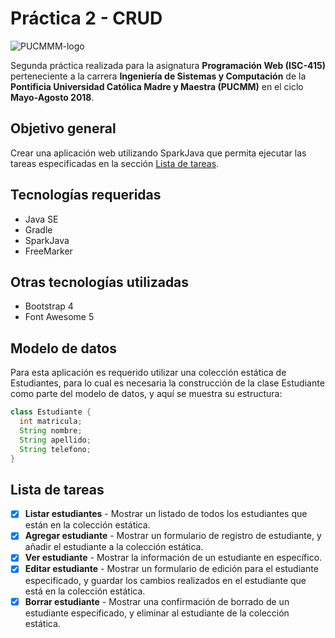 # Práctica 2 - CRUD

![PUCMMM-logo](https://i.imgur.com/9eEIci9.png)

Segunda práctica realizada para la asignatura **Programación Web (ISC-415)** perteneciente a la carrera **Ingeniería de Sistemas y Computación** de la **Pontificia Universidad Católica Madre y Maestra (PUCMM)** en el ciclo **Mayo-Agosto 2018**.

## Objetivo general

Crear una aplicación web utilizando SparkJava que permita ejecutar las tareas especificadas en la sección [Lista de tareas](#lista-de-tareas).

## Tecnologías requeridas

- Java SE
- Gradle
- SparkJava
- FreeMarker

## Otras tecnologías utilizadas

- Bootstrap 4
- Font Awesome 5

## Modelo de datos
Para esta aplicación es requerido utilizar una colección estática de Estudiantes, para lo cual es necesaria la construcción de la clase Estudiante como parte del modelo de datos, y aquí se muestra su estructura:
```java
class Estudiante { 
  int matricula;
  String nombre;
  String apellido;
  String telefono;
}
```

## Lista de tareas

- [X] **Listar estudiantes** - Mostrar un listado de todos los estudiantes que están en la colección estática.
- [X] **Agregar estudiante** - Mostrar un formulario de registro de estudiante, y añadir el estudiante a la colección estática.
- [X] **Ver estudiante** - Mostrar la información de un estudiante en específico.
- [X] **Editar estudiante** - Mostrar un formulario de edición para el estudiante especificado, y guardar los cambios realizados en el estudiante que está en la colección estática.
- [X] **Borrar estudiante** - Mostrar una confirmación de borrado de un estudiante especificado, y eliminar al estudiante de la colección estática.